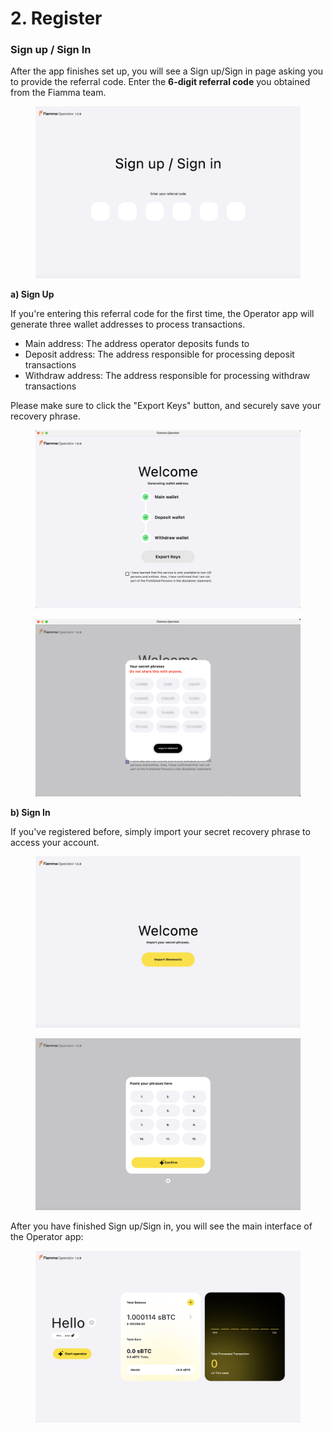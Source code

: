 # 2. Register

### **Sign up / Sign In**

After the app finishes set up, you will see a Sign up/Sign in page asking you to provide the referral code. Enter the **6-digit referral code** you obtained from the Fiamma team.

<figure><img src="../../../../../../.gitbook/assets/image (3) (1).png" alt=""><figcaption></figcaption></figure>

**a) Sign Up**

If you're entering this referral code for the first time, the Operator app will generate three wallet addresses to process transactions.

* Main address: The address operator deposits funds to
* Deposit address: The address responsible for processing deposit transactions
* Withdraw address: The address responsible for processing withdraw transactions

Please make sure to click the "Export Keys" button, and securely save your recovery phrase.

<figure><img src="../../../../../../.gitbook/assets/image (4) (1).png" alt=""><figcaption></figcaption></figure>

<figure><img src="../../../../../../.gitbook/assets/register_recovery phrase ss.png" alt=""><figcaption></figcaption></figure>

**b) Sign In**

If you've registered before, simply import your secret recovery phrase to access your account.

<figure><img src="../../../../../../.gitbook/assets/image (5) (1).png" alt=""><figcaption></figcaption></figure>

<figure><img src="../../../../../../.gitbook/assets/image (6) (1).png" alt=""><figcaption></figcaption></figure>

After you have finished Sign up/Sign in, you will see the main interface of the Operator app:

<figure><img src="../../../../../../.gitbook/assets/image (7) (1).png" alt=""><figcaption></figcaption></figure>
